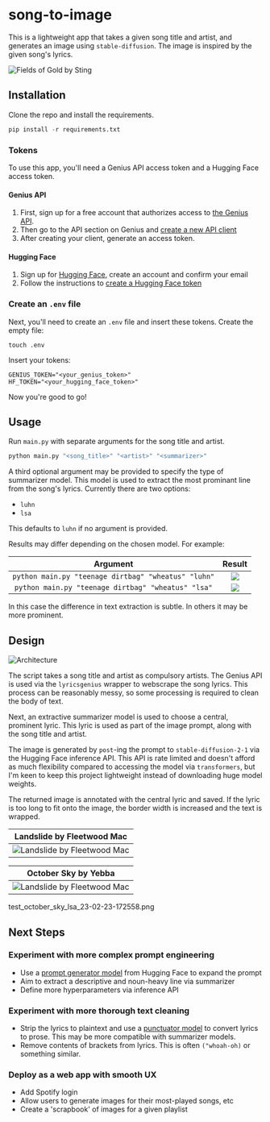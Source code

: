 # song-to-image

This is a lightweight app that takes a given song title and artist, and generates an image using `stable-diffusion`. 
The image is inspired by the given song's lyrics. 

![Fields of Gold by Sting](examples/fields_of_gold.jpg)

## Installation
Clone the repo and install the requirements. 
```python
pip install -r requirements.txt
```

### Tokens
To use this app, you'll need a Genius API access token and a Hugging Face access token. 

#### Genius API
1. First, sign up for a free account that authorizes access to [the Genius API](https://genius.com/api-clients).
2. Then go to the API section on Genius and [create a new API client](https://genius.com/api-clients/new)
3. After creating your client, generate an access token. 

#### Hugging Face
1. Sign up for [Hugging Face](https://huggingface.co), create an account and confirm your email
2. Follow the instructions to [create a Hugging Face token](https://huggingface.co/docs/hub/security-tokens#:~:text=To%20create%20an%20access%20token,clicking%20on%20the%20Manage%20button.)

### Create an `.env` file
Next, you'll need to create an `.env` file and insert these tokens. Create the empty file:
```commandline
touch .env
```
Insert your tokens:
```
GENIUS_TOKEN="<your_genius_token>"
HF_TOKEN="<your_hugging_face_token>"
```

Now you're good to go!

## Usage
Run `main.py` with separate arguments for the song title and artist.
```python
python main.py "<song_title>" "<artist>" "<summarizer>"
```

A third optional argument may be provided to specify the type of summarizer model. 
This model is used to extract the most prominant line from the song's lyrics.
Currently there are two options:
- `luhn`
- `lsa`

This defaults to `luhn` if no argument is provided.

Results may differ depending on the chosen model. For example:

|                      Argument                       |                 Result                 |
|:---------------------------------------------------:|:--------------------------------------:|
 | `python main.py "teenage dirtbag" "wheatus" "luhn"` | ![](examples/teenage_dirtbag_luhn.jpg) |
| `python main.py "teenage dirtbag" "wheatus" "lsa"`  | ![](examples/teenage_dirtbag_lsa.jpg)  |

In this case the difference in text extraction is subtle. In others it may be more prominent. 

## Design
![Architecture](examples/song-to-image.png)

The script takes a song title and artist as compulsory artists. 
The Genius API is used via the `lyricsgenius` wrapper to webscrape the song lyrics. 
This process can be reasonably messy, so some processing is required to clean the body of text. 

Next, an extractive summarizer model is used to choose a central, prominent lyric. 
This lyric is used as part of the image prompt, along with the song title and artist. 

The image is generated by `post`-ing the prompt to `stable-diffusion-2-1` via the Hugging Face inference API. 
This API is rate limited and doesn't afford as much flexibility compared to accessing the model via `transformers`, but 
I'm keen to keep this project lightweight instead of downloading huge model weights. 

The returned image is annotated with the central lyric and saved. 
If the lyric is too long to fit onto the image, the border width is increased and the text is wrapped.

|              Landslide by Fleetwood Mac               |
|:-----------------------------------------------------:|
| ![Landslide by Fleetwood Mac](examples/landslide.jpg) |

|                  October Sky by Yebba                   |
|:-------------------------------------------------------:|
| ![Landslide by Fleetwood Mac](examples/october_sky.png) |

test_october_sky_lsa_23-02-23-172558.png
## Next Steps

### Experiment with more complex prompt engineering
- Use a [prompt generator model](https://huggingface.co/succinctly/text2image-prompt-generator) from Hugging Face to 
expand the prompt
- Aim to extract a descriptive and noun-heavy line via summarizer
- Define more hyperparameters via inference API

### Experiment with more thorough text cleaning
- Strip the lyrics to plaintext and use a 
[punctuator model](https://huggingface.co/oliverguhr/fullstop-punctuation-multilang-large?text=Yet+she+blushed+as+if+with+guilt+when+Cynthia+reading+her+thoughts+said+to+her+one+day+Molly+you%27re+very+glad+to+get+rid+of+us+are+not+you) to convert lyrics to prose. This may be more compatible with summarizer models.
- Remove contents of brackets from lyrics. This is often `("whoah-oh)` or something similar. 

### Deploy as a web app with smooth UX
- Add Spotify login
- Allow users to generate images for their most-played songs, etc
- Create a 'scrapbook' of images for a given playlist